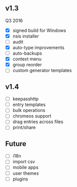 ## v1.3
Q3 2016
- [x] signed build for Windows
- [x] nsis installer
- [ ] audit
- [x] auto-type improvements
- [ ] auto-backups
- [x] context menu
- [x] group reorder
- [ ] custom generator templates

## v1.4
- [ ] keepasshttp
- [ ] entry templates
- [ ] bulk operations
- [ ] chromeos support
- [ ] drag entries across files
- [ ] print/share

## Future
- [ ] i18n
- [ ] import csv
- [ ] mobile apps
- [ ] user themes
- [ ] plugins